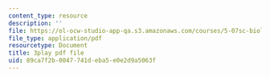 ```yaml
---
content_type: resource
description: ''
file: https://ol-ocw-studio-app-qa.s3.amazonaws.com/courses/5-07sc-biological-chemistry-i-fall-2013/89ca7f2b0047741deba5e0e2d9a5063f_zdage-Lp8m4.pdf
file_type: application/pdf
resourcetype: Document
title: 3play pdf file
uid: 89ca7f2b-0047-741d-eba5-e0e2d9a5063f
---
```

